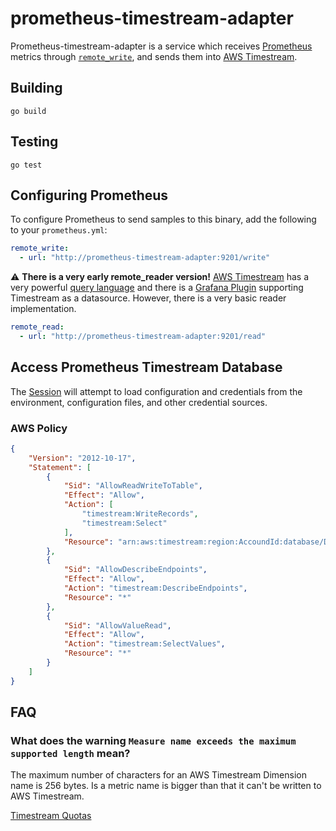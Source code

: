 # prometheus-timestream-adapter

Prometheus-timestream-adapter is a service which receives [Prometheus](https://github.com/prometheus) metrics through [`remote_write`](https://prometheus.io/docs/prometheus/latest/configuration/configuration/#remote_write), and sends them into [AWS Timestream](https://aws.amazon.com/timestream).

## Building

```
go build
```

## Testing

```
go test
```

## Configuring Prometheus

To configure Prometheus to send samples to this binary, add the following to your `prometheus.yml`:

```yaml
remote_write:
  - url: "http://prometheus-timestream-adapter:9201/write"
```

:warning: **There is a very early remote_reader version!** [AWS Timestream](https://aws.amazon.com/timestream) has a very powerful [query language](https://docs.aws.amazon.com/timestream/latest/developerguide/reference.html) and there is a [Grafana Plugin](https://grafana.com/grafana/plugins/grafana-timestream-datasource) supporting Timestream as a datasource. However, there is a very basic reader implementation.

```yaml
remote_read:
  - url: "http://prometheus-timestream-adapter:9201/read"
```

## Access Prometheus Timestream Database

The [Session](https://pkg.go.dev/github.com/aws/aws-sdk-go/aws/session) will attempt to load configuration and credentials from the environment, configuration files, and other credential sources.

### AWS Policy

```json
{
    "Version": "2012-10-17",
    "Statement": [
        {
            "Sid": "AllowReadWriteToTable",
            "Effect": "Allow",
            "Action": [
                "timestream:WriteRecords",
                "timestream:Select"
            ],
            "Resource": "arn:aws:timestream:region:AccoundId:database/DatabaseName/table/TableName"
        },
        {
            "Sid": "AllowDescribeEndpoints",
            "Effect": "Allow",
            "Action": "timestream:DescribeEndpoints",
            "Resource": "*"
        },
        {
            "Sid": "AllowValueRead",
            "Effect": "Allow",
            "Action": "timestream:SelectValues",
            "Resource": "*"
        }
    ]
}
```

## FAQ

### What does the warning `Measure name exceeds the maximum supported length` mean?

The maximum number of characters for an AWS Timestream Dimension name is 256 bytes. Is a metric name is bigger than that it can't be written to AWS Timestream.

[Timestream Quotas](https://docs.aws.amazon.com/timestream/latest/developerguide/ts-limits.html)
  

